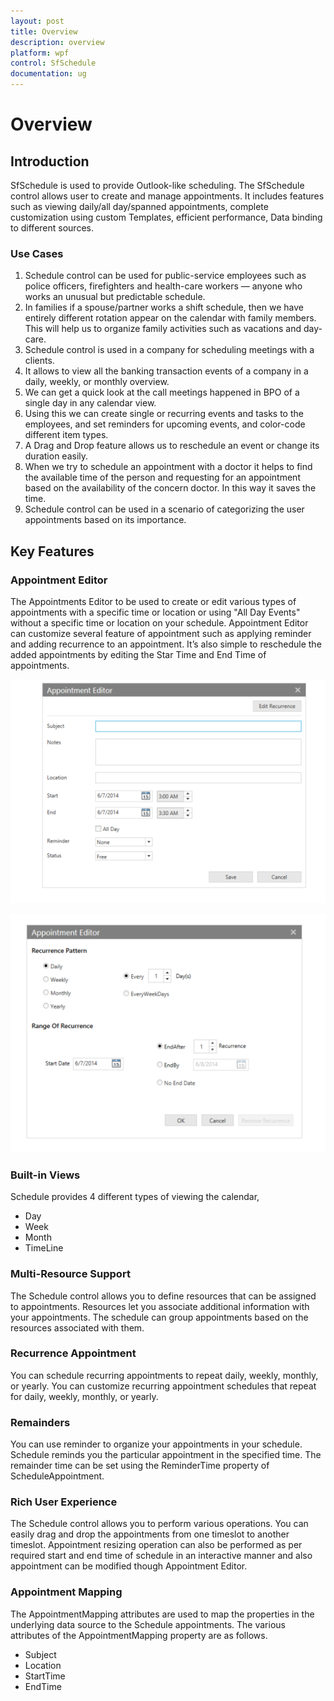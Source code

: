 ```yaml
---
layout: post
title: Overview
description: overview
platform: wpf
control: SfSchedule
documentation: ug
---
```


# Overview

## Introduction

SfSchedule is used to provide Outlook-like scheduling. The SfSchedule control allows user to create and manage appointments. It includes features such as viewing daily/all day/spanned appointments, complete customization using custom Templates, efficient performance, Data binding to different sources.



### Use Cases

1. Schedule control can be used for public-service employees such as police officers, firefighters and health-care workers — anyone who works an unusual but predictable schedule.
2. In families if a spouse/partner works a shift schedule, then we have entirely different rotation appear on the calendar with family members. This will help us to organize family activities such as vacations and day-care.
3. Schedule control is used in a company for scheduling meetings with a clients.
4. It allows to view all the banking transaction events of a company in a daily, weekly, or monthly overview.
5. We can get a quick look at the call meetings happened in BPO of a single day in any calendar view.
6. Using this we can create single or recurring events and tasks to the employees, and set reminders for upcoming events, and color-code different item types.
7. A Drag and Drop feature allows us to reschedule an event or change its duration easily.
8. When we try to schedule an appointment with a doctor it helps to find the available time of the person and requesting for an appointment based on the availability of the concern doctor. In this way it saves the time.
9. Schedule control can be used in a scenario of categorizing the user appointments based on its importance. 



## Key Features

### Appointment Editor

The Appointments Editor to be used to create or edit various types of appointments with a specific time or location or using "All Day Events" without a specific time or location on your schedule. Appointment Editor can customize several feature of appointment such as applying reminder and adding recurrence to an appointment. It’s also simple to reschedule the added appointments by editing the Star Time and End Time of appointments.

![](Overview_images/Overview_img1.png)





![](Overview_images/Overview_img2.png)





### Built-in Views

Schedule provides 4 different types of viewing the calendar, 

* Day
* Week 
* Month
* TimeLine



### Multi-Resource Support

The Schedule control allows you to define resources that can be assigned to appointments. Resources let you associate additional information with your appointments. The schedule can group appointments based on the resources associated with them.

### Recurrence Appointment

You can schedule recurring appointments to repeat daily, weekly, monthly, or yearly. You can customize recurring appointment schedules that repeat for daily, weekly, monthly, or yearly.

### Remainders

You can use reminder to organize your appointments in your schedule. Schedule reminds you the particular appointment in the specified time. The remainder time can be set using the ReminderTime property of ScheduleAppointment.

### Rich User Experience

The Schedule control allows you to perform various operations. You can easily drag and drop the appointments from one timeslot to another timeslot. Appointment resizing operation can also be performed as per required start and end time of schedule in an interactive manner and also appointment can be modified though Appointment Editor.

### Appointment Mapping

The AppointmentMapping attributes are used to map the properties in the underlying data source to the Schedule appointments. The various attributes of the AppointmentMapping property are as follows.  

* Subject
* Location 
* StartTime 
* EndTime



